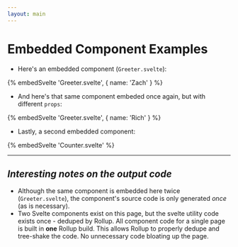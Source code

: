 ```yaml
---
layout: main
---
```


# Embedded Component Examples

- Here's an embedded component (`Greeter.svelte`):

{% embedSvelte 'Greeter.svelte', { name: 'Zach' } %}

- And here's that same component embeded once again, but with different `props`:

{% embedSvelte 'Greeter.svelte', { name: 'Rich' } %}

- Lastly, a second embedded component:

{% embedSvelte 'Counter.svelte' %}

---

## _Interesting notes on the output code_

- Although the same component is embedded here twice (`Greeter.svelte`), the component's source code is only generated _once_ (as is necessary).
- Two Svelte components exist on this page, but the svelte utility code exists once - deduped by Rollup. All component code for a single page is built in **one** Rollup build. This allows Rollup to properly dedupe and tree-shake the code. No unnecessary code bloating up the page.
